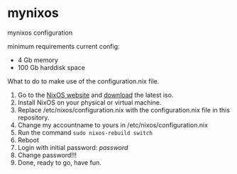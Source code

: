 # mynixos
mynixos configuration

minimum requirements current config:
* 4 Gb memory
* 100 Gb harddisk space

What to do to make use of the configuration.nix file.

1) Go to the [NixOS website](https://nixos.org/) and [download](https://channels.nixos.org/nixos-22.05/latest-nixos-gnome-x86_64-linux.iso) the latest iso.
2) Install NixOS on your physical or virtual machine.
3) Replace /etc/nixos/configuration.nix with the configuration.nix file in this  repository.
4) Change my accountname to yours in /etc/nixos/configuration.nix
5) Run the command `sudo nixos-rebuild switch`
6) Reboot
7) Login with initial password: *password*
8) Change password!!!
9) Done, ready to go, have fun.
